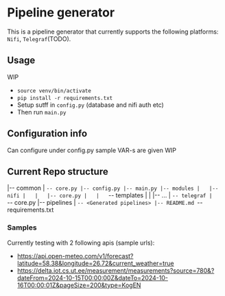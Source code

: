 # Pipeline generator
This is a pipeline generator that currently supports the following platforms: `Nifi`, `Telegraf`(TODO).

## Usage
WIP
- `source venv/bin/activate`
- `pip install -r requirements.txt`
- Setup sutff in `config.py` (database and nifi auth etc)
- Then run `main.py`


## Configuration info
Can configure under config.py
sample VAR-s are given
WIP


## Current Repo structure
|-- common
|   `-- core.py
|-- config.py
|-- main.py
|-- modules
|   |-- nifi
|   |   |-- core.py
|   |   `-- templates
|   |       |-- ...
|   `-- telegraf
|       `-- core.py
|-- pipelines
|   `-- <Generated pipelines>
|-- README.md
`-- requirements.txt


### Samples

Currently testing with 2 following apis (sample urls):
  - https://api.open-meteo.com/v1/forecast?latitude=58.38&longitude=26.72&current_weather=true
  - https://delta.iot.cs.ut.ee/measurement/measurements?source=780&?dateFrom=2024-10-15T00:00:00Z&dateTo=2024-10-16T00:00:01Z&pageSize=200&type=KogEN

